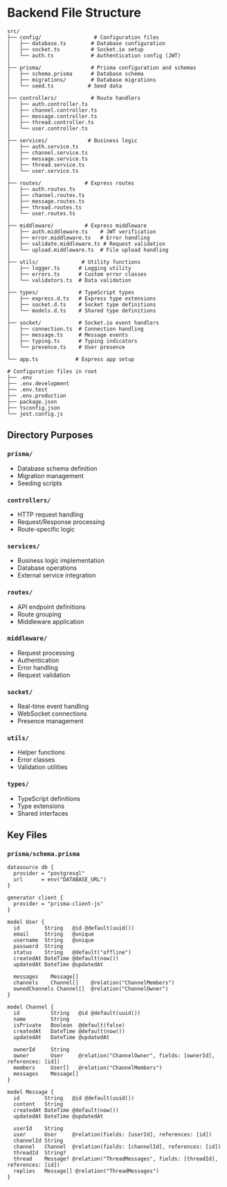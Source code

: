 # Backend File Structure

```plaintext
src/
├── config/                 # Configuration files
│   ├── database.ts        # Database configuration
│   ├── socket.ts          # Socket.io setup
│   └── auth.ts            # Authentication config (JWT)
│
├── prisma/                # Prisma configuration and schemas
│   ├── schema.prisma      # Database schema
│   ├── migrations/        # Database migrations
│   └── seed.ts           # Seed data
│
├── controllers/           # Route handlers
│   ├── auth.controller.ts
│   ├── channel.controller.ts
│   ├── message.controller.ts
│   ├── thread.controller.ts
│   └── user.controller.ts
│
├── services/             # Business logic
│   ├── auth.service.ts
│   ├── channel.service.ts
│   ├── message.service.ts
│   ├── thread.service.ts
│   └── user.service.ts
│
├── routes/              # Express routes
│   ├── auth.routes.ts
│   ├── channel.routes.ts
│   ├── message.routes.ts
│   ├── thread.routes.ts
│   └── user.routes.ts
│
├── middleware/          # Express middleware
│   ├── auth.middleware.ts    # JWT verification
│   ├── error.middleware.ts   # Error handling
│   ├── validate.middleware.ts # Request validation
│   └── upload.middleware.ts  # File upload handling
│
├── utils/              # Utility functions
│   ├── logger.ts      # Logging utility
│   ├── errors.ts      # Custom error classes
│   └── validators.ts  # Data validation
│
├── types/             # TypeScript types
│   ├── express.d.ts   # Express type extensions
│   ├── socket.d.ts    # Socket type definitions
│   └── models.d.ts    # Shared type definitions
│
├── socket/            # Socket.io event handlers
│   ├── connection.ts  # Connection handling
│   ├── message.ts     # Message events
│   ├── typing.ts      # Typing indicators
│   └── presence.ts    # User presence
│
└── app.ts            # Express app setup

# Configuration files in root
├── .env
├── .env.development
├── .env.test
├── .env.production
├── package.json
├── tsconfig.json
└── jest.config.js
```

## Directory Purposes

### `prisma/`
- Database schema definition
- Migration management
- Seeding scripts

### `controllers/`
- HTTP request handling
- Request/Response processing
- Route-specific logic

### `services/`
- Business logic implementation
- Database operations
- External service integration

### `routes/`
- API endpoint definitions
- Route grouping
- Middleware application

### `middleware/`
- Request processing
- Authentication
- Error handling
- Request validation

### `socket/`
- Real-time event handling
- WebSocket connections
- Presence management

### `utils/`
- Helper functions
- Error classes
- Validation utilities

### `types/`
- TypeScript definitions
- Type extensions
- Shared interfaces

## Key Files

### `prisma/schema.prisma`
```prisma
datasource db {
  provider = "postgresql"
  url      = env("DATABASE_URL")
}

generator client {
  provider = "prisma-client-js"
}

model User {
  id        String   @id @default(uuid())
  email     String   @unique
  username  String   @unique
  password  String
  status    String   @default("offline")
  createdAt DateTime @default(now())
  updatedAt DateTime @updatedAt
  
  messages    Message[]
  channels    Channel[]    @relation("ChannelMembers")
  ownedChannels Channel[]  @relation("ChannelOwner")
}

model Channel {
  id          String   @id @default(uuid())
  name        String
  isPrivate   Boolean  @default(false)
  createdAt   DateTime @default(now())
  updatedAt   DateTime @updatedAt
  
  ownerId     String
  owner       User     @relation("ChannelOwner", fields: [ownerId], references: [id])
  members     User[]   @relation("ChannelMembers")
  messages    Message[]
}

model Message {
  id        String   @id @default(uuid())
  content   String
  createdAt DateTime @default(now())
  updatedAt DateTime @updatedAt
  
  userId    String
  user      User     @relation(fields: [userId], references: [id])
  channelId String
  channel   Channel  @relation(fields: [channelId], references: [id])
  threadId  String?
  thread    Message? @relation("ThreadMessages", fields: [threadId], references: [id])
  replies   Message[] @relation("ThreadMessages")
}
```